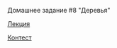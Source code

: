 Домашнее задание #8 "Деревья"

[Лекция](https://www.youtube.com/watch?v=lEJzqHgyels)

[Контест](https://contest.yandex.ru/contest/28069/problems/)
